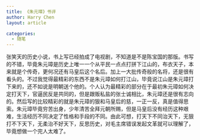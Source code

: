 ```yaml
---
title: 《朱元璋》书评
author: Harry Chen
layout: article

categories:
  - 随笔
---
```


  张笑天的历史小说，书上写已经拍成了电视剧，不知道是不是陈宝国的那版。书写的不错，毕竟朱元璋是历史上唯一一个从平民一点点打拼下江山的，布衣天子，本来就是个传奇，更何况还有马皇后这个名后。加上一大批传奇般的名将，还是很有看头的。不过我觉得最精彩的东西不是朱元璋如何打江山，毕竟说江山是朱元璋打下来的，还不如说是明朝送个他的。个人认为最精彩的部分在于最初朱元璋如何决定打天下，官逼民反是共同的，但是跟贩私盐的张士诚相比，朱元璋还是很有志向的。然后写的比较精彩的就是朱元璋的狠和马皇后的慈，一正一反，真是值得思索。朱元璋毕竟穷苦出身，少年清苦全拜元朝所赐，但是马皇后没有经历这种艰难，生活经历不同决定了性格和手段的不同。由此可想，打天下不同治天下，无狠打不下天下，无柔治不好天下，反思历史，对毛主席错误发起文革就可以理解了，毕竟想做一个完人太难了。
